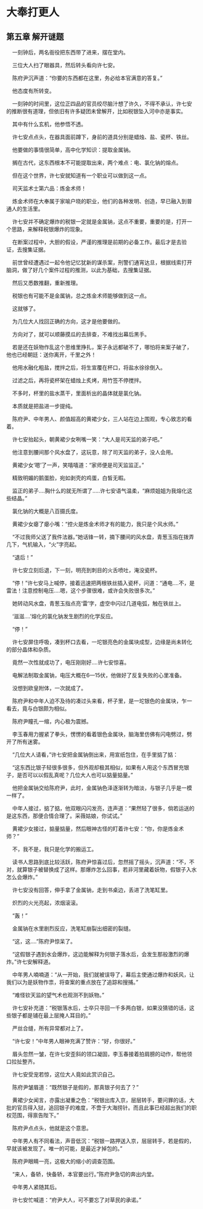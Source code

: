 # 大奉打更人 
 ## 第五章 解开谜题
     一刻钟后，两名衙役把东西带了进来，摆在堂内。

    三位大人扫了眼器具，然后转头看向许七安。

    陈府尹沉声道：“你要的东西都在这里，务必给本官满意的答复。”

    他态度有所转变。

    一刻钟的时间里，这位正四品的官员绞尽脑汁想了许久，不得不承认，许七安的推断很有道理，但依旧有许多疑团未曾解开，比如税银坠入河中亦是事实。

    其中有什么玄机，他参悟不透。

    许七安点点头，在器具面前蹲下，身前的道具分别是蜡烛、盐、瓷杯、铁丝。

    他要做的事情很简单，高中化学知识：提取金属钠。

    搁在古代，这东西根本不可能提取出来，两个难点：电、氯化钠的熔点。

    但在这个世界，许七安就知道有一个职业可以做到这一点。

    司天监术士第六品：炼金术师！

    炼金术师在大奉属于家喻户晓的职业，他们的各种发明、创造，早已融入到普通人的生活里。

    许七安并不确定爆炸的税银一定就是金属钠，这点不重要，重要的是，打开一个思路，来解释税银爆炸的现象。

    在断案过程中，大胆的假设，严谨的推理是前期的必备工作。最后才是去验证，去搜集证据。

    前世曾经遭遇过一起令他记忆犹新的谋杀案，刑警们通宵达旦，根据线索打开脑洞，做了好几个案件过程的推测，以此为基础，去搜集证据。

    然后又悉数推翻，重新推理。

    税银也有可能不是金属钠，总之炼金术师能够做到这一点。

    这就够了。

    为几位大人找回正确的方向，这才是他要做的。

    方向对了，就可以顺藤摸瓜的去排查，不难找出幕后黑手。

    若是还在妖物作乱这个思维里挣扎，案子永远都破不了，哪怕将来案子破了，他也已经朝廷：送你离开，千里之外！

    他用水融化粗盐，搅拌之后，将生宣覆在杯口，将盐水徐徐倒入。

    过滤之后，再将瓷杯架在蜡烛上炙烤，用竹签不停搅拌。

    不多时，杯里的盐水蒸干，里面析出的晶体就是氯化钠。

    本质就是把盐进一步提纯。

    陈府尹、中年男人、颜值超高的黄裙少女，三人站在边上围观，专心致志的看着。

    许七安抬起头，朝黄裙少女咧嘴一笑：“大人是司天监的弟子吧。”

    他注意到腰间那个风水盘了，这玩意，除了司天监的弟子，没人会用。

    黄裙少女‘嗯’了一声，笑嘻嘻道：“家师便是司天监监正。”

    精致明媚的鹅蛋脸，宛如剥壳的鸡蛋，白皙无暇。

    监正的弟子....胸什么的就无所谓了.....许七安语气温柔，“麻烦姐姐为我熔化这些结晶。”

    氯化钠的大概是八百摄氏度。

    黄裙少女瘪了瘪小嘴：“控火是炼金术师才有的能力，我只是个风水师。”

    “不过我师父送了我件法器。”她话锋一转，摘下腰间的风水盘，青葱玉指在拨弄几下，气机输入，“火”字亮起。

    “退后！”

    许七安立刻后退，下一刻，明亮到刺目的火舌喷吐，淹没瓷杯。

    “停！”许七安马上喊停，接着迅速把两根铁丝插入瓷杯，问道：“通电....不，是雷法！注意控制电压....嗯，这个步骤很难，或许会失败很多次。”

    她转动风水盘，青葱玉指点亮‘雷’字，虚空中闪过几道电弧，触在铁丝上。

    ‘滋滋....’熔化的氯化钠发生剧烈的化学反应。

    “停！”

    许七安屏住呼吸，凑到杯口去看，一坨银亮色的金属块成型，边缘是尚未转化的部分晶体和杂质。

    竟然一次性就成功了，电压刚刚好....许七安惊喜。

    电解法制取金属钠，电压大概在6—15伏，他做好了反复失败的心里准备。

    没想到欧皇附体，一次就成了。

    陈府尹和中年人迫不及待的凑过头来看，杯子里，是一坨银色的金属块，乍一看去，竟与白银颇为相似。

    陈府尹瞳孔一缩，内心极为震撼。

    李玉春用力握紧了拳头，愣愣的看着银色金属块，脑海里仿佛有闪电劈过，劈开了所有迷雾。

    “几位大人请看，”许七安把金属钠倒出来，用宣纸包住，在手里掂了掂：

    “这东西比银子轻很多很多，但外观却极其相似，如果有人用这个东西冒充银子，是否可以以假乱真呢？几位大人也可以掂量掂量。”

    他把金属钠交给陈府尹，此时，金属钠色泽逐渐转为暗淡，与银子几乎是一模一样了。

    中年人接过，掂了掂，他双眼闪闪发亮，连声道：“果然轻了很多，倘若运送的是这东西，那便合情合理了。采薇姑娘，你试试。”

    黄裙少女接过，掂量掂量，然后眼神古怪的盯着许七安：“你，你是炼金术师？”

    不，我不是，我只是化学的搬运工。

    读书人思路到底比较活跃，陈府尹惊喜过后，忽然摇了摇头，沉声道：“不，不对，就算银子被替换成了这样。那爆炸怎么回事，若非河里藏着妖物，假银子入水怎么会爆炸。”

    许七安没有回答，伸手拿了金属钠，走到书桌边，丢进了洗笔缸里。

    炽烈的火光亮起，浓烟滚滚。

    “轰！”

    金属钠在水里剧烈反应，洗笔缸崩裂出细密的裂缝。

    “这，这....”陈府尹惊呆了。

    “这假银子遇到水会爆炸，这边能解释为何银子落水后，会发生那般激烈的爆炸。”许七安解释道。

    中年男人喃喃道：“从一开始，我们就被误导了，幕后主使通过爆炸和妖风，让我们以为是妖物作祟，将查案的重点放在了追踪和搜捕。”

    “难怪钦天监的望气术也观测不到妖物。”

    许七安补充道：“税银落水后，士卒只寻回一千多两白银，如果没猜错的话，这些银子都是铺在最上层掩人耳目的。”

    严丝合缝，所有异常都对上了。

    “许七安！”中年男人眼神充满了赞许：“好，你很好。”

    眉头忽然一皱，在许七安歪斜的领口凝固，李玉春接着拍肩膀的动作，帮他领口拉扯整齐。

    许七安受宠若惊，这位大人竟如此赏识自己。

    陈府尹皱眉道：“既然银子是假的，那真银子何去了？”

    黄裙少女闻言，亦露出凝重之色：“税银出库入京，层层转手，要问罪的话，大批的官员得入狱，追回银子的难度，不啻于大海捞针。而且此事已经超出我们的职权范围，得禀告陛下。”

    陈府尹点点头，他就是这个意思。

    中年男人有不同看法，声音低沉：“税银一路押送入京，层层转手，若是假的，早就该被发现了。唯一的可能，是最近才掉包的。”

    陈府尹眼睛一亮，这极大的缩小的调查范围。

    “来人，备轿，快备轿，本官要出行。”陈府尹急切的奔出内堂。

    中年男人紧随其后。

    许七安忙喊道：“府尹大人，可不要忘了对草民的承诺。”
